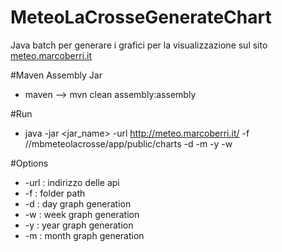 # MeteoLaCrosseGenerateChart

Java batch per generare i grafici per la visualizzazione sul sito [meteo.marcoberri.it](http://meteo.marcoberri.it)



#Maven Assembly Jar

* maven --> mvn clean assembly:assembly


#Run

* java -jar <jar_name> -url http://meteo.marcoberri.it/ -f /<app-path>/mbmeteolacrosse/app/public/charts -d -m -y -w

#Options

* -url : indirizzo delle api
* -f : folder path
* -d  : day graph generation
* -w  : week graph generation
* -y  : year graph generation
* -m  : month graph generation

